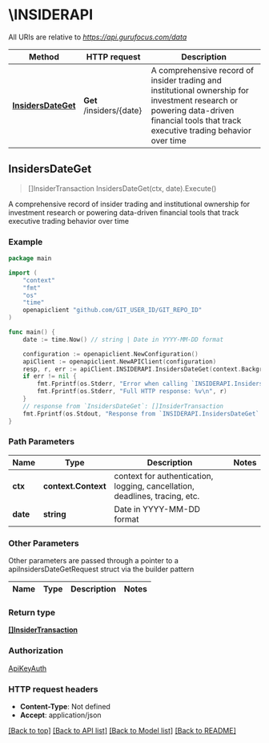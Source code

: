 # \INSIDERAPI

All URIs are relative to *https://api.gurufocus.com/data*

Method | HTTP request | Description
------------- | ------------- | -------------
[**InsidersDateGet**](INSIDERAPI.md#InsidersDateGet) | **Get** /insiders/{date} | A comprehensive record of insider trading and institutional ownership for investment research or powering data-driven financial tools that track executive trading behavior over time



## InsidersDateGet

> []InsiderTransaction InsidersDateGet(ctx, date).Execute()

A comprehensive record of insider trading and institutional ownership for investment research or powering data-driven financial tools that track executive trading behavior over time



### Example

```go
package main

import (
	"context"
	"fmt"
	"os"
    "time"
	openapiclient "github.com/GIT_USER_ID/GIT_REPO_ID"
)

func main() {
	date := time.Now() // string | Date in YYYY-MM-DD format

	configuration := openapiclient.NewConfiguration()
	apiClient := openapiclient.NewAPIClient(configuration)
	resp, r, err := apiClient.INSIDERAPI.InsidersDateGet(context.Background(), date).Execute()
	if err != nil {
		fmt.Fprintf(os.Stderr, "Error when calling `INSIDERAPI.InsidersDateGet``: %v\n", err)
		fmt.Fprintf(os.Stderr, "Full HTTP response: %v\n", r)
	}
	// response from `InsidersDateGet`: []InsiderTransaction
	fmt.Fprintf(os.Stdout, "Response from `INSIDERAPI.InsidersDateGet`: %v\n", resp)
}
```

### Path Parameters


Name | Type | Description  | Notes
------------- | ------------- | ------------- | -------------
**ctx** | **context.Context** | context for authentication, logging, cancellation, deadlines, tracing, etc.
**date** | **string** | Date in YYYY-MM-DD format | 

### Other Parameters

Other parameters are passed through a pointer to a apiInsidersDateGetRequest struct via the builder pattern


Name | Type | Description  | Notes
------------- | ------------- | ------------- | -------------


### Return type

[**[]InsiderTransaction**](InsiderTransaction.md)

### Authorization

[ApiKeyAuth](../README.md#ApiKeyAuth)

### HTTP request headers

- **Content-Type**: Not defined
- **Accept**: application/json

[[Back to top]](#) [[Back to API list]](../README.md#documentation-for-api-endpoints)
[[Back to Model list]](../README.md#documentation-for-models)
[[Back to README]](../README.md)

